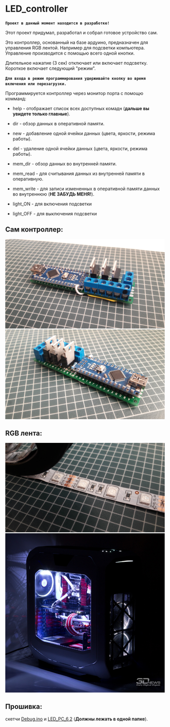 # LED_controller

**```Проект в данный момент находится в разработке!```**

Этот проект придумал, разработал и собрал готовое устройство сам.

Это контроллер, основанный на базе ардуино, предназначен для управления RGB лентой. Например для подсветки компьютера.
Управление производится с помощью всего одной кнопки. 

Длительное нажатие (3 сек) отключает или включает подсветку.
Короткое включает следующий "режим".

**```Для входа в режим программирования удерживайте кнопку во время включения или перезагрузки.```**


Программируется контроллер через монитор порта с помощю комманд:
- help - отображает список всех доступных комадн (**дальше вы увидете только главные**).

- dir - обзор данных в оперативной памяти.
- new - добавление одной ячейки данных (цвета, яркости, режима работы).
- del - удаление одной ячейки данных (цвета, яркости, режима работы).

- mem_dir - обзор данных во внутренней памяти.
- mem_read - для считывания данных из внутренней памяти в оперативную.
- mem_write - для записи измененных в оперативной памяти данных во внутреннюю (**НЕ ЗАБУДЬ МЕНЯ!**). 

- light_ON - для включения подсветки 
- light_OFF - для выключения подсветки 


## Сам контроллер:
![](https://github.com/TopProHatsker/LED_controller/blob/master/20180427_181451.jpg)
![](https://github.com/TopProHatsker/LED_controller/blob/master/20180427_181514.jpg)
 
## RGB лента:
![](https://github.com/TopProHatsker/LED_controller/blob/master/20180427_181649.jpg)
![](https://github.com/TopProHatsker/LED_controller/blob/master/sm.dark_1.800.jpg)

## Прошивка:
скетчи [Debug.ino](https://github.com/TopProHatsker/LED_controller/blob/master/Debug.ino) и [LED_PC_6.2](https://github.com/TopProHatsker/LED_controller/blob/master/LED_PC_6.2.ino) (**Должны лежать в одной папке**).
